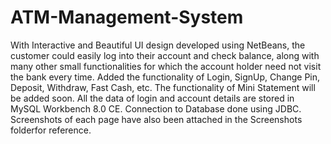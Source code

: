 ﻿# ATM-Management-System
With Interactive and Beautiful UI design developed using NetBeans, the customer could easily log into their account and check balance, along with many other small functionalities for which the account holder need not visit the bank every time.
Added the functionality of Login, SignUp, Change Pin, Deposit, Withdraw, Fast Cash, etc.
The functionality of Mini Statement will be added soon.
All the data of login and account details are stored in MySQL Workbench 8.0 CE.
Connection to Database done using JDBC.
Screenshots of each page have also been attached in the Screenshots folderfor reference.
